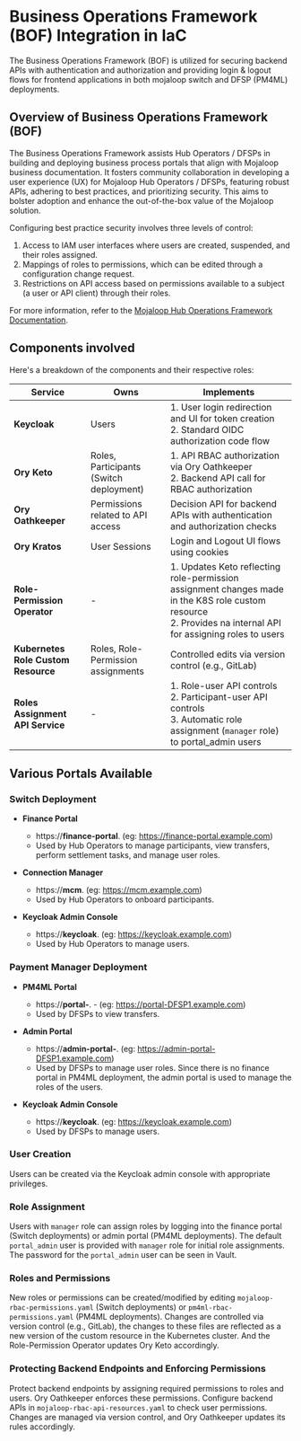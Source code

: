 # Business Operations Framework (BOF) Integration in IaC

The Business Operations Framework (BOF) is utilized for securing backend APIs with authentication and authorization and providing login & logout flows for frontend applications in both mojaloop switch and DFSP (PM4ML) deployments.

## Overview of Business Operations Framework (BOF)

The Business Operations Framework assists Hub Operators / DFSPs in building and deploying business process portals that align with Mojaloop business documentation. It fosters community collaboration in developing a user experience (UX) for Mojaloop Hub Operators / DFSPs, featuring robust APIs, adhering to best practices, and prioritizing security. This aims to bolster adoption and enhance the out-of-the-box value of the Mojaloop solution.


Configuring best practice security involves three levels of control:

1. Access to IAM user interfaces where users are created, suspended, and their roles assigned.
2. Mappings of roles to permissions, which can be edited through a configuration change request.
3. Restrictions on API access based on permissions available to a subject (a user or API client) through their roles.

For more information, refer to the [Mojaloop Hub Operations Framework Documentation](https://mojaloop.github.io/business-operations-framework-docs/).

## Components involved

Here's a breakdown of the components and their respective roles:

| Service                   | Owns                        | Implements                                                                 |
|---------------------------|-----------------------------|----------------------------------------------------------------------------|
| **Keycloak**              | Users                       | 1. User login redirection and UI for token creation<br>2. Standard OIDC authorization code flow |
| **Ory Keto**              | Roles, Participants (Switch deployment) | 1. API RBAC authorization via Ory Oathkeeper<br>2. Backend API call for RBAC authorization |
| **Ory Oathkeeper**        | Permissions related to API access | Decision API for backend APIs with authentication and authorization checks |
| **Ory Kratos**            | User Sessions               | Login and Logout UI flows using cookies |
| **Role-Permission Operator** | -                         | 1. Updates Keto reflecting role-permission assignment changes made in the K8S role custom resource<br>2. Provides na internal API for assigning roles to users |
| **Kubernetes Role Custom Resource** | Roles, Role-Permission assignments | Controlled edits via version control (e.g., GitLab) |
| **Roles Assignment API Service**   | -                      | 1. Role-user API controls<br>2. Participant-user API controls<br>3. Automatic role assignment (`manager` role) to portal_admin users |


## Various Portals Available

### Switch Deployment

- **Finance Portal**
  - https://**finance-portal**.<DOMAIN> (eg: https://finance-portal.example.com)
  - Used by Hub Operators to manage participants, view transfers, perform settlement tasks, and manage user roles.

- **Connection Manager**
  - https://**mcm**.<DOMAIN> (eg: https://mcm.example.com)
  - Used by Hub Operators to onboard participants.

- **Keycloak Admin Console**
  - https://**keycloak**.<DOMAIN> (eg: https://keycloak.example.com)
  - Used by Hub Operators to manage users.


### Payment Manager Deployment

- **PM4ML Portal**
  - https://**portal-<DFSPID>**.<DOMAIN> - (eg: https://portal-DFSP1.example.com)
  - Used by DFSPs to view transfers.

- **Admin Portal**
  - https://**admin-portal-<DFSPID>**.<DOMAIN> (eg: https://admin-portal-DFSP1.example.com)
  - Used by DFSPs to manage user roles. Since there is no finance portal in PM4ML deployment, the admin portal is used to manage the roles of the users.

- **Keycloak Admin Console**
  - https://**keycloak**.<DOMAIN> (eg: https://keycloak.example.com)
  - Used by DFSPs to manage users.


### User Creation

Users can be created via the Keycloak admin console with appropriate privileges.

### Role Assignment

Users with `manager` role can assign roles by logging into the finance portal (Switch deployments) or admin portal (PM4ML deployments). The default `portal_admin` user is provided with `manager` role for initial role assignments. The password for the `portal_admin` user can be seen in Vault.

### Roles and Permissions

New roles or permissions can be created/modified by editing `mojaloop-rbac-permissions.yaml` (Switch deployments) or `pm4ml-rbac-permissions.yaml` (PM4ML deployments). Changes are controlled via version control (e.g., GitLab), the changes to these files are reflected as a new version of the custom resource in the Kubernetes cluster. And the Role-Permission Operator updates Ory Keto accordingly.


### Protecting Backend Endpoints and Enforcing Permissions

Protect backend endpoints by assigning required permissions to roles and users. Ory Oathkeeper enforces these permissions. Configure backend APIs in `mojaloop-rbac-api-resources.yaml` to check user permissions. Changes are managed via version control, and Ory Oathkeeper updates its rules accordingly.

